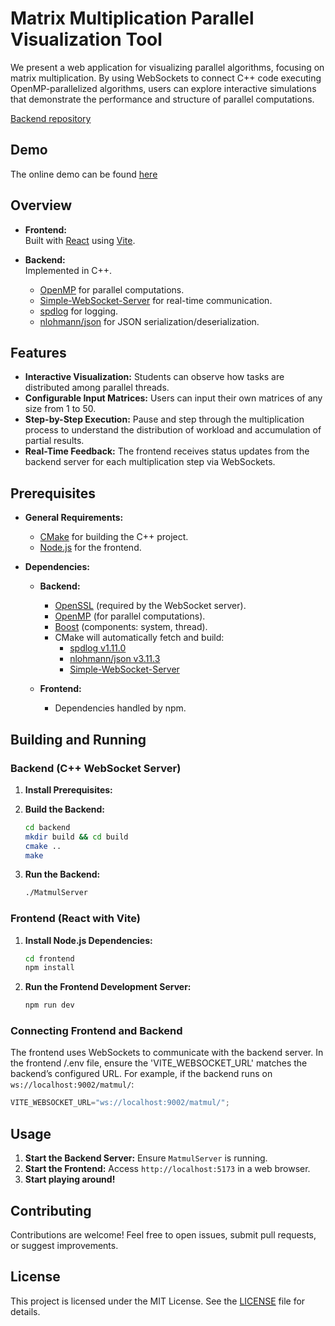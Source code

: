 # Matrix Multiplication Parallel Visualization Tool

We present a web application for visualizing parallel algorithms, focusing on matrix multiplication. By using WebSockets to connect C++ code executing OpenMP-parallelized algorithms, users can explore interactive simulations that demonstrate the performance and structure of parallel computations.

[Backend repository](https://github.com/gonza224/matmul-ws-server)

## Demo
  The online demo can be found [here](https://matmul-playground.com/)

## Overview

- **Frontend:**  
  Built with [React](https://reactjs.org/) using [Vite](https://vitejs.dev/).  

- **Backend:**  
  Implemented in C++.  
  - [OpenMP](https://www.openmp.org/) for parallel computations.
  - [Simple-WebSocket-Server](https://gitlab.com/eidheim/Simple-WebSocket-Server) for real-time communication.  
  - [spdlog](https://github.com/gabime/spdlog) for logging.
  - [nlohmann/json](https://github.com/nlohmann/json) for JSON serialization/deserialization.

## Features

- **Interactive Visualization:** Students can observe how tasks are distributed among parallel threads.
- **Configurable Input Matrices:** Users can input their own matrices of any size from 1 to 50.
- **Step-by-Step Execution:** Pause and step through the multiplication process to understand the distribution of workload and accumulation of partial results.
- **Real-Time Feedback:** The frontend receives status updates from the backend server for each multiplication step via WebSockets.

## Prerequisites

- **General Requirements:**
  - [CMake](https://cmake.org/download/) for building the C++ project.
  - [Node.js](https://nodejs.org/) for the frontend.

- **Dependencies:**
  - **Backend:**
    - [OpenSSL](https://www.openssl.org/) (required by the WebSocket server).
    - [OpenMP](https://www.openmp.org/) (for parallel computations).
    - [Boost](https://www.boost.org/) (components: system, thread).
    - CMake will automatically fetch and build:
      - [spdlog v1.11.0](https://github.com/gabime/spdlog)
      - [nlohmann/json v3.11.3](https://github.com/nlohmann/json)
      - [Simple-WebSocket-Server](https://gitlab.com/eidheim/Simple-WebSocket-Server)
  
  - **Frontend:**
    - Dependencies handled by npm.

## Building and Running

### Backend (C++ WebSocket Server)

1. **Install Prerequisites:**

2. **Build the Backend:**
   ```bash
   cd backend
   mkdir build && cd build
   cmake ..
   make
   ```

3. **Run the Backend:**
   ```bash
   ./MatmulServer
   ```

### Frontend (React with Vite)

1. **Install Node.js Dependencies:**
   ```bash
   cd frontend
   npm install
   ```

2. **Run the Frontend Development Server:**
   ```bash
   npm run dev
   ```

### Connecting Frontend and Backend

The frontend uses WebSockets to communicate with the backend server. In the frontend /.env file, ensure the 'VITE_WEBSOCKET_URL' matches the backend’s configured URL. For example, if the backend runs on `ws://localhost:9002/matmul/`:

```javascript
VITE_WEBSOCKET_URL="ws://localhost:9002/matmul/";
```

## Usage

1. **Start the Backend Server:** Ensure `MatmulServer` is running.
2. **Start the Frontend:** Access `http://localhost:5173` in a web browser.
3. **Start playing around!**

## Contributing

Contributions are welcome! Feel free to open issues, submit pull requests, or suggest improvements.

## License

This project is licensed under the MIT License. See the [LICENSE](https://github.com/gonza224/matmul-playground/blob/main/LICENSE) file for details.
